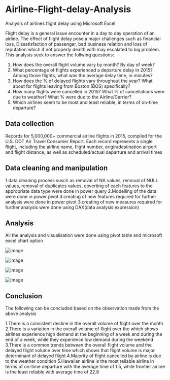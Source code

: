 # Airline-Flight-delay-Analysis
Analysis of airlines flight delay using Microsoft Excel 

Flight delay is a general issue encounter in a day to day operation of an airline. The effect of flight delay pose a major challenges such as financial loss, Dissatisfaction of passenger, bad business relation and loss of reputation which if not properly dealth with may escalated to big problem.
This analysis seek to answer the follwing questions:
1. How does the overall flight volume vary by month? By day of week?
2. What percentage of flights experienced a departure delay in 2015? Among 
those flights, what was the average delay time, in minutes?
3. How does the % of delayed flights vary throughout the year? What about for 
flights leaving from Boston (BOS) specifically?
4. How many flights were cancelled in 2015? What % of cancellations were due to 
weather? What % were due to the Airline/Carrier?
5. Which airlines seem to be most and least reliable, in terms of on-time departure?

## Data collection
Records for 5,000,000+ commercial airline flights in 2015, compiled for the U.S. DOT 
Air Travel Consumer Report. Each record represents a single flight, including the airline 
name, flight number, origin/destination airport and flight distance, as well as 
scheduled/actual departure and arrival times

## Data cleaning and manipulation
1.data cleaning process susch as removal of NA values, removal of NULL values, removal of duplicates values, coverting of each features to the appropriate data type were done in power query
2.Modelling of the data were done in power pivot
3.creating of new features required for further analysis were done in power pivot
3.creating of new measures required for further analysis were done using DAX(data analysis expression)

## Analysis
All the analysis and visualisation were done using pivot table and microsoft excel chart option

											
											
											
											
											
											
											
											
											
											
											
											
											
											
											
											
											
											
											
											
											
											
![image](https://user-images.githubusercontent.com/90378885/171422610-4b5a48e9-ae94-4afa-924d-6d8044cac3cb.png)


											
											
											
											
											
											
											
											
											
											
											
											
											
											
											
											
											
											
											
											
											
![image](https://user-images.githubusercontent.com/90378885/171422865-8d529abc-ceb5-4191-91ad-fac38623acc1.png)



								
								
								
								
								
								
								
								
								
								
								
								
								
								
								
								
								
								
								
								
								
![image](https://user-images.githubusercontent.com/90378885/171423055-9f430729-9a18-4ce8-ba00-4461c4375906.png)


			
			
			
			
			
			
			
			
			
			
			
			
			
			
			
			
			
			
			
			
			
			
			
			
			
			
			
			
			
			
![image](https://user-images.githubusercontent.com/90378885/171423320-024b6ed3-97ce-4452-9c1b-9d524f67fd12.png)


## Conclusion
The following can be concluded based on the observation made from the above analysis

1.There is a consistent decline in the overall volume of flight over the month
2.There is a variation in the overall volume of flight over the which shows airlines experience high demand at the beginning of a week and during the end of a week, while they experience low demand during the weekend
3.There is a common trends between the overall flight volume and the delayed flight volume over time which shows that flight volume is major determinant of delayed flight
4.Majority of flight cancelled by airline is due to the weather condition
5.Hawaiian airline is the most reliable airline in terms of on-time departure with the average time of 1.5, while frontier airline is the least reliable with average time of 22.8















